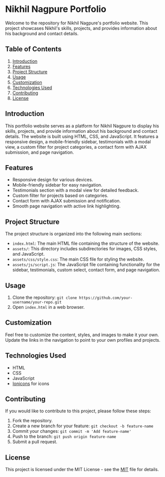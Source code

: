 # Nikhil Nagpure Portfolio

Welcome to the repository for Nikhil Nagpure's portfolio website. This project showcases Nikhil's skills, projects, and provides information about his background and contact details.

## Table of Contents
1. [Introduction](#introduction)
2. [Features](#features)
3. [Project Structure](#project-structure)
4. [Usage](#usage)
5. [Customization](#customization)
6. [Technologies Used](#technologies-used)
7. [Contributing](#contributing)
8. [License](#license)

## Introduction
This portfolio website serves as a platform for Nikhil Nagpure to display his skills, projects, and provide information about his background and contact details. The website is built using HTML, CSS, and JavaScript. It features a responsive design, a mobile-friendly sidebar, testimonials with a modal view, a custom filter for project categories, a contact form with AJAX submission, and page navigation.

## Features
- Responsive design for various devices.
- Mobile-friendly sidebar for easy navigation.
- Testimonials section with a modal view for detailed feedback.
- Custom filter for projects based on categories.
- Contact form with AJAX submission and notification.
- Smooth page navigation with active link highlighting.

## Project Structure
The project structure is organized into the following main sections:
- `index.html`: The main HTML file containing the structure of the website.
- `assets/`: This directory includes subdirectories for images, CSS styles, and JavaScript.
- `assets/css/style.css`: The main CSS file for styling the website.
- `assets/js/script.js`: The JavaScript file containing functionality for the sidebar, testimonials, custom select, contact form, and page navigation.

## Usage
1. Clone the repository: `git clone https://github.com/your-username/your-repo.git`
2. Open `index.html` in a web browser.

## Customization
Feel free to customize the content, styles, and images to make it your own. Update the links in the navigation to point to your own profiles and projects.

## Technologies Used
- HTML
- CSS
- JavaScript
- [Ionicons](https://ionicons.com/) for icons

## Contributing
If you would like to contribute to this project, please follow these steps:
1. Fork the repository.
2. Create a new branch for your feature: `git checkout -b feature-name`
3. Commit your changes: `git commit -m 'Add feature-name'`
4. Push to the branch: `git push origin feature-name`
5. Submit a pull request.

## License
This project is licensed under the MIT License - see the [MIT](LICENSE) file for details.
